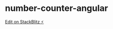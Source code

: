 # number-counter-angular

[Edit on StackBlitz ⚡️](https://stackblitz.com/edit/editor-angular-editor-qaotdg)